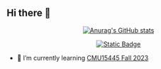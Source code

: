 ## Hi there 👋



<div id="title" align=center>



[![Anurag's GitHub stats](https://github-readme-stats.vercel.app/api?username=2418071565&count_private=true&theme=vue&hide=prs&show_icons=true)](https://github.com/anuraghazra/github-readme-stats)

[![Static Badge](https://img.shields.io/badge/Made%20By%20CYB-x?style=flat&label=Blog)](https://2418071565.github.io/)

</div>

- 🌱 I’m currently learning [CMU15445 Fall 2023]()


<!--
**2418071565/2418071565** is a ✨ _special_ ✨ repository because its `README.md` (this file) appears on your GitHub profile.

Here are some ideas to get you started:

- 🔭 I’m currently working on ...
- 👯 I’m looking to collaborate on ...
- 🤔 I’m looking for help with ...
- 💬 Ask me about ...
- 📫 How to reach me: ...
- 😄 Pronouns: ...
- ⚡ Fun fact: ...
-->
